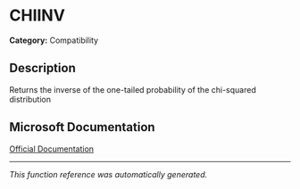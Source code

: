 # CHIINV

**Category:** Compatibility

## Description
Returns the inverse of the one-tailed probability of the chi-squared distribution

## Microsoft Documentation
[Official Documentation](https://support.microsoft.com//en-us/office/chiinv-function-cfbea3f6-6e4f-40c9-a87f-20472e0512af)

---
*This function reference was automatically generated.*
